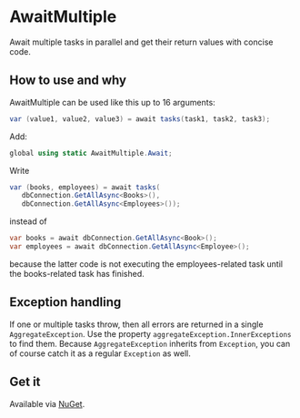 # AwaitMultiple

Await multiple tasks in parallel and get their return values with concise code.


## How to use and why

AwaitMultiple can be used like this up to 16 arguments:
```cs
var (value1, value2, value3) = await tasks(task1, task2, task3);
```

Add:
```cs
global using static AwaitMultiple.Await;
```

Write
```cs
var (books, employees) = await tasks(
   dbConnection.GetAllAsync<Books>(),
   dbConnection.GetAllAsync<Employees>());
```
instead of
```cs
var books = await dbConnection.GetAllAsync<Book>();
var employees = await dbConnection.GetAllAsync<Employee>();
```
because the latter code is not executing the employees-related task until the books-related task has finished.


## Exception handling

If one or multiple tasks throw, then all errors are returned in a single `AggregateException`. Use the property `aggregateException.InnerExceptions` to find them. Because `AggregateException` inherits from `Exception`, you can of course catch it as a regular `Exception` as well.

## Get it

Available via [NuGet](https://www.nuget.org/packages/AwaitMultiple).